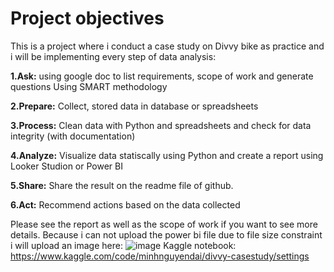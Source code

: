 # Project objectives
This is a project where i conduct a case study on Divvy bike as practice and i will be implementing every step of data analysis:

**1.Ask:** using google doc to list requirements, scope of work and generate questions Using SMART methodology

**2.Prepare:** Collect, stored data in database or spreadsheets

**3.Process:** Clean data with Python and spreadsheets and check for data integrity (with documentation) 

**4.Analyze:** Visualize data statiscally using Python and create a report using Looker Studion or Power BI

**5.Share:** Share the result on the readme file of github.

**6.Act:** Recommend actions based on the data collected

Please see the report as well as the scope of work if you want to see more details.
Because i can not upload the power bi file due to file size constraint i will upload an image here:
![image](https://github.com/user-attachments/assets/3b854a8f-eb03-41aa-96f5-d50fd36e17c3)
Kaggle notebook: https://www.kaggle.com/code/minhnguyendai/divvy-casestudy/settings



